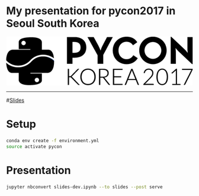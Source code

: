 # My presentation for pycon2017 in Seoul South Korea

![](img/pyconlogo-03.png)
<hr>

#[Slides](http://nbviewer.jupyter.org/format/slides/github/cochoa0x1/pycon2017/blob/master/slides-dev.ipynb)

# Setup

```bash
conda env create -f environment.yml
source activate pycon
```

# Presentation
```bash
jupyter nbconvert slides-dev.ipynb --to slides --post serve
```


